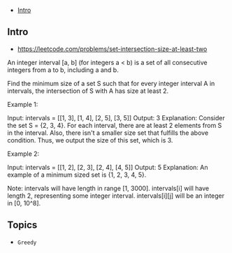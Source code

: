 - [Intro](#intro)

## Intro

- https://leetcode.com/problems/set-intersection-size-at-least-two


An integer interval [a, b] (for integers a < b) is a set of all consecutive integers from a to b, including a and b.

Find the minimum size of a set S such that for every integer interval A in intervals, the intersection of S with A has size at least 2.

Example 1:

Input: intervals = [[1, 3], [1, 4], [2, 5], [3, 5]]
Output: 3
Explanation:
Consider the set S = {2, 3, 4}.  For each interval, there are at least 2 elements from S in the interval.
Also, there isn't a smaller size set that fulfills the above condition.
Thus, we output the size of this set, which is 3.

Example 2:

Input: intervals = [[1, 2], [2, 3], [2, 4], [4, 5]]
Output: 5
Explanation:
An example of a minimum sized set is {1, 2, 3, 4, 5}.

Note:
intervals will have length in range [1, 3000].
intervals[i] will have length 2, representing some integer interval.
intervals[i][j] will be an integer in [0, 10^8].


## Topics

- `Greedy`



